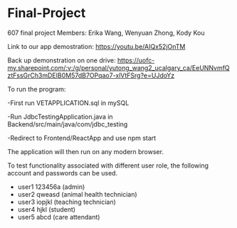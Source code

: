 # Final-Project
607 final project
Members: Erika Wang, Wenyuan Zhong, Kody Kou

Link to our app demostration: https://youtu.be/AIQx52jOnTM


Back up demonstration on one drive: https://uofc-my.sharepoint.com/:v:/g/personal/yutong_wang2_ucalgary_ca/EeUNNvmfQztFssGrCh3mDEIB0M57dB7OPqao7-xlVtFSrg?e=UJdoYz



To run the program: 

  -First run VETAPPLICATION.sql in mySQL
  
  -Run JdbcTestingApplication.java in Backend/src/main/java/com/jdbc_testing
  
  -Redirect to Frontend/ReactApp and use npm start
  
  The application will then run on any modern browser.
  
To test functionality associated with different user role, the following account and passwords can be used.

  - user1 123456a  (admin)
  - user2 qweasd (animal health technician)
  - user3 iopjkl (teaching technician)
  - user4 hjkl (student)
  - user5 abcd (care attendant)
